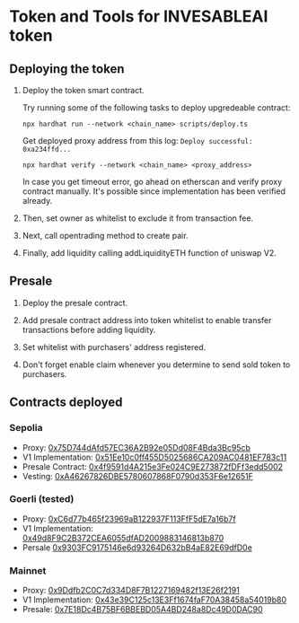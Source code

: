 # Token and Tools for INVESABLEAI token

## Deploying the token

1. Deploy the token smart contract.

   Try running some of the following tasks to deploy upgredeable contract:

   ```shell
   npx hardhat run --network <chain_name> scripts/deploy.ts
   ```

   Get deployed proxy address from this log: `Deploy successful: 0xa234ffd...`

   ```
   npx hardhat verify --network <chain_name> <proxy_address>
   ```

   In case you get timeout error, go ahead on etherscan and verify proxy contract manually. It's possible since implementation has been verified already.

2. Then, set owner as whitelist to exclude it from transaction fee.

3. Next, call opentrading method to create pair.

4. Finally, add liquidity calling addLiquidityETH function of uniswap V2.

## Presale

1. Deploy the presale contract.

2. Add presale contract address into token whitelist to enable transfer transactions before adding liquidity.

3. Set whitelist with purchasers' address registered.

4. Don't forget enable claim whenever you determine to send sold token to purchasers.

## Contracts deployed

### Sepolia

- Proxy: [0x75D744dAfd57EC36A2B92e05Dd08F4Bda3Bc95cb](https://sepolia.etherscan.io/address/0x75D744dAfd57EC36A2B92e05Dd08F4Bda3Bc95cb#readProxyContract)
- V1 Implementation: [0x51Ee10c0ff455D5025686CA209AC0481EF783c11](https://sepolia.etherscan.io/address/0x51ee10c0ff455d5025686ca209ac0481ef783c11#code)
- Presale Contract: [0x4f9591d4A215e3Fe024C9E273872fDFf3edd5002](https://sepolia.etherscan.io/address/0xCd1C8505db1ADD99A1dcc759d7257cCdB7A11067#code)
- Vesting: [0xA46267826DBE5780607868F0790d353F6e12651F](https://sepolia.etherscan.io/address/0xA46267826DBE5780607868F0790d353F6e12651F#code)

### Goerli (tested)

- Proxy: [0xC6d77b465f23969aB122937F113FfF5dE7a16b7f](https://goerli.etherscan.io/address/0xC6d77b465f23969aB122937F113FfF5dE7a16b7f#readProxyContract)
- V1 Implementation: [0x49d8F9C2B372CEA6055dfAD2009883146813b870](https://goerli.etherscan.io/address/0x49d8f9c2b372cea6055dfad2009883146813b870#code)
- Persale [0x9303FC9175146e6d93264D632bB4aE82E69dfD0e](https://goerli.etherscan.io/address/0x9303FC9175146e6d93264D632bB4aE82E69dfD0e#code)

### Mainnet

- Proxy: [0x9Ddfb2C0C7d334D8F7B1227169482f13E26f2191](https://etherscan.io/address/0x9Ddfb2C0C7d334D8F7B1227169482f13E26f2191#readProxyContract)
- V1 Implementation: [0x43e39C125c13E3Ff1674faF70A38458a54019b80](https://etherscan.io/address/0x43e39C125c13E3Ff1674faF70A38458a54019b80#code)
- Presale: [0x7E18Dc4B75BF6BBEBD05A4BD248a8Dc49D0DAC90](https://etherscan.io/address/0x7E18Dc4B75BF6BBEBD05A4BD248a8Dc49D0DAC90#code)
